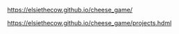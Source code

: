 https://elsiethecow.github.io/cheese_game/

https://elsiethecow.github.io/cheese_game/projects.hdml

